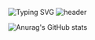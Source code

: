![Typing SVG](https://readme-typing-svg.demolab.com?font=Carter+One&size=30&pause=1000&color=0050AC&background=FF080800&center=true&vCenter=true&width=1000&lines=Jit+Hoon+%2B+Git+Hub+%3D+Jit+Hub+😎&margin=none)
![header](https://capsule-render.vercel.app/api?type=waving&color=002c5f&height=100&animation=fadeIn&section=footer)

![Anurag's GitHub stats](https://github-readme-stats.vercel.app/api?username=JitHoon&theme=github_dark_dimmed&show_icons=true)
